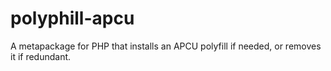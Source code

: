 # polyphill-apcu
A metapackage for PHP that installs an APCU polyfill if needed, or removes it if redundant.
